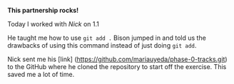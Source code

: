 **This partnership rocks!**

Today I worked with *Nick* on 1.1

He taught me how to use `git add .` Bison jumped in and told us the drawbacks of using this command instead of just doing `git add`. 

Nick sent me his [link] (https://github.com/mariauyeda/phase-0-tracks.git) to the GitHub where he cloned the repository to start off the exercise. This saved me a lot of time. 

